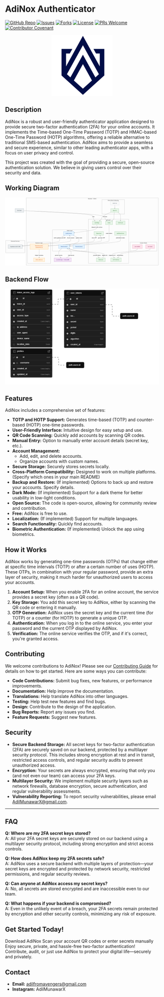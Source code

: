 # AdiNox Authenticator

[![GitHub Repo](https://img.shields.io/github/stars/Adilmunawar/adinox?style=social)](https://github.com/Adilmunawar/adinox)
[![Issues](https://img.shields.io/github/issues/Adilmunawar/adinox)](https://github.com/Adilmunawar/adinox/issues)
[![Forks](https://img.shields.io/github/forks/Adilmunawar/adinox?style=social)](https://github.com/Adilmunawar/adinox)
[![License](https://img.shields.io/github/license/Adilmunawar/adinox)](https://github.com/Adilmunawar/adinox/blob/main/LICENSE)
[![PRs Welcome](https://img.shields.io/badge/PRs-Welcome-brightgreen.svg?style=flat-square)](http://makeapullrequest.com)
[![Contributor Covenant](https://img.shields.io/badge/Contributor%20Covenant-v2.1%20adopted-ff69b4.svg)](code_of_conduct.md)

<p align="center">
  <img src="https://github.com/Adilmunawar/adinox/blob/main/Pink%20Minimalist%20Shield%20a%20Logo.png" alt="AdiNox Logo" width="200">
</p>

## Description

AdiNox is a robust and user-friendly authenticator application designed to provide secure two-factor authentication (2FA) for your online accounts.  It implements the Time-based One-Time Password (TOTP) and HMAC-based One-Time Password (HOTP) algorithms, offering a reliable alternative to traditional SMS-based authentication.  AdiNox aims to provide a seamless and secure experience, similar to other leading authenticator apps, with a focus on user privacy and control.

This project was created with the goal of providing a secure, open-source authentication solution.  We believe in giving users control over their security and data.

## Working Diagram

<p align="center">
  <img src="https://github.com/Adilmunawar/adinox/blob/main/public/lovable-uploads/diagram%20(2).png">
</p>

## Backend Flow

<p align="center">
  <img src="https://github.com/Adilmunawar/adinox/blob/main/public/lovable-uploads/AdiNox%20Backend%20Working%20functionality.png">
</p>

## Features

AdiNox includes a comprehensive set of features:

* **TOTP and HOTP Support:** Generates time-based (TOTP) and counter-based (HOTP) one-time passwords.
* **User-Friendly Interface:** Intuitive design for easy setup and use.
* **QR Code Scanning:** Quickly add accounts by scanning QR codes.
* **Manual Entry:** Option to manually enter account details (secret key, etc.).
* **Account Management:**
    * Add, edit, and delete accounts.
    * Organize accounts with custom names.
* **Secure Storage:** Securely stores secrets locally.
* **Cross-Platform Compatibility:** Designed to work on multiple platforms. (Specify which ones in your main README)
* **Backup and Restore:** (If implemented)  Options to back up and restore your accounts.  Specify details.
* **Dark Mode:** (If implemented) Support for a dark theme for better usability in low-light conditions.
* **Open Source:** The code is open-source, allowing for community review and contribution.
* **Free:** AdiNox is free to use.
* **Localization:** (If implemented) Support for multiple languages.
* **Search Functionality:** Quickly find accounts.
* **Biometric Authentication:** (If implemented) Unlock the app using biometrics.

## How it Works

AdiNox works by generating one-time passwords (OTPs) that change either at specific time intervals (TOTP) or after a certain number of uses (HOTP).  These OTPs, in combination with your regular password, provide an extra layer of security, making it much harder for unauthorized users to access your accounts.

1.  **Account Setup:** When you enable 2FA for an online account, the service provides a secret key (often as a QR code).
2.  **Key Storage:** You add this secret key to AdiNox, either by scanning the QR code or entering it manually.
3.  **OTP Generation:** AdiNox uses the secret key and the current time (for TOTP) or a counter (for HOTP) to generate a unique OTP.
4.  **Authentication:** When you log in to the online service, you enter your password and the current OTP displayed by AdiNox.
5.  **Verification:** The online service verifies the OTP, and if it's correct, you're granted access.

## Contributing

We welcome contributions to AdiNox!  Please see our [Contributing Guide](CONTRIBUTING.md) for details on how to get started.  Here are some ways you can contribute:

* **Code Contributions:** Submit bug fixes, new features, or performance improvements.
* **Documentation:** Help improve the documentation.
* **Translations:** Help translate AdiNox into other languages.
* **Testing:** Help test new features and find bugs.
* **Design:** Contribute to the design of the application.
* **Bug Reports:** Report any issues you find.
* **Feature Requests:** Suggest new features.

## Security

- **Secure Backend Storage:** All secret keys for two-factor authentication (2FA) are securely saved on our backend, protected by a multilayer security protocol. This includes strong encryption at rest and in transit, restricted access controls, and regular security audits to prevent unauthorized access.
- **Encryption:** Your secrets are always encrypted, ensuring that only you (and not even our team) can access your 2FA keys.
- **Multilayer Security:** We implement multiple security layers such as network firewalls, database encryption, secure authentication, and regular vulnerability assessments.
- **Vulnerability Reporting:** To report security vulnerabilities, please email [AdilMunawarX@gmail.com](mailto:AdilMunawarX@gmail.com).

---

## FAQ

**Q: Where are my 2FA secret keys stored?**  
A: All your 2FA secret keys are securely stored on our backend using a multilayer security protocol, including strong encryption and strict access controls.

**Q: How does AdiNox keep my 2FA secrets safe?**  
A: AdiNox uses a secure backend with multiple layers of protection—your secret keys are encrypted and protected by network security, restricted permissions, and regular security reviews.

**Q: Can anyone at AdiNox access my secret keys?**  
A: No, all secrets are stored encrypted and are inaccessible even to our team.

**Q: What happens if your backend is compromised?**  
A: Even in the unlikely event of a breach, your 2FA secrets remain protected by encryption and other security controls, minimizing any risk of exposure.

## Get Started Today!
Download AdiNox
Scan your account QR codes or enter secrets manually
Enjoy secure, private, and hassle-free two-factor authentication!
Contribute, audit, or just use AdiNox to protect your digital life—securely and privately.
## Contact

* **Email:** adilfromavengers@gmail.com
* **Instagram:** AdilMunawarX
